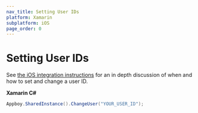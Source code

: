 ```yaml
---
nav_title: Setting User IDs
platform: Xamarin
subplatform: iOS
page_order: 0
---
```

# Setting User IDs

See [the iOS integration instructions][1] for an in depth discussion of when and how to set and change a user ID.

**Xamarin C#**

```csharp
Appboy.SharedInstance().ChangeUser("YOUR_USER_ID");
```

[1]: {{site.baseurl}}/developer_guide/platform_integration_guides/ios/analytics/setting_user_ids/

